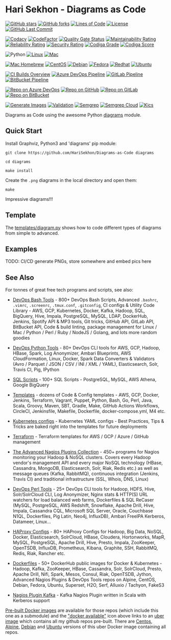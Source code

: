 # Hari Sekhon - Diagrams as Code

[![GitHub stars](https://img.shields.io/github/stars/HariSekhon/Diagrams-as-Code?logo=github)](https://github.com/HariSekhon/Diagrams-as-Code/stargazers)
[![GitHub forks](https://img.shields.io/github/forks/HariSekhon/Diagrams-as-Code?logo=github)](https://github.com/HariSekhon/Diagrams-as-Code/network)
[![Lines of Code](https://img.shields.io/badge/lines%20of%20code-1k-lightgrey?logo=codecademy)](https://github.com/HariSekhon/Diagrams-as-Code#Hari-Sekhon---Diagrams-as-Code)
[![License](https://img.shields.io/badge/license-MIT-green)](https://github.com/HariSekhon/Diagrams-as-Code/blob/master/LICENSE)
[![GitHub Last Commit](https://img.shields.io/github/last-commit/HariSekhon/Diagrams-as-Code?logo=github)](https://github.com/HariSekhon/Diagrams-as-Code/commits/master)

[![Codacy](https://app.codacy.com/project/badge/Grade/dffc1bfd13404c95b5a0ab97fd47974e)](https://www.codacy.com/gh/HariSekhon/Diagrams-as-Code/dashboard)
[![CodeFactor](https://www.codefactor.io/repository/github/harisekhon/Diagrams-as-Code/badge)](https://www.codefactor.io/repository/github/harisekhon/Diagrams-as-Code)
[![Quality Gate Status](https://sonarcloud.io/api/project_badges/measure?project=HariSekhon_Diagrams-as-Code&metric=alert_status)](https://sonarcloud.io/dashboard?id=HariSekhon_Diagrams-as-Code)
[![Maintainability Rating](https://sonarcloud.io/api/project_badges/measure?project=HariSekhon_Diagrams-as-Code&metric=sqale_rating)](https://sonarcloud.io/dashboard?id=HariSekhon_Diagrams-as-Code)
[![Reliability Rating](https://sonarcloud.io/api/project_badges/measure?project=HariSekhon_Diagrams-as-Code&metric=reliability_rating)](https://sonarcloud.io/dashboard?id=HariSekhon_Diagrams-as-Code)
[![Security Rating](https://sonarcloud.io/api/project_badges/measure?project=HariSekhon_Diagrams-as-Code&metric=security_rating)](https://sonarcloud.io/dashboard?id=HariSekhon_Diagrams-as-Code)
[![Codiga Grade](https://api.codiga.io/project/8840/status/svg)](https://app.codiga.io/project/8840/dashboard)
[![Codiga Score](https://api.codiga.io/project/8840/score/svg)](https://app.codiga.io/project/8840/dashboard)

![Python](https://img.shields.io/badge/Python-3-blue)
[![Linux](https://img.shields.io/badge/OS-Linux-blue?logo=linux)](https://github.com/HariSekhon/DevOps-Bash-tools#hari-sekhon---devops-bash-tools)
[![Mac](https://img.shields.io/badge/OS-Mac-blue?logo=apple)](https://github.com/HariSekhon/DevOps-Bash-tools#hari-sekhon---devops-bash-tools)

[![Mac Homebrew](https://img.shields.io/badge/Mac-Homebrew-999999?logo=apple&logoColor=white)](https://brew.sh/)
[![CentOS](https://img.shields.io/badge/Linux-CentOS-red?logo=centos&color=262577&logoColor=white)](https://www.centos.org/)
[![Debian](https://img.shields.io/badge/Linux-Debian-red?logo=debian&color=A81D33)](https://www.debian.org/)
[![Fedora](https://img.shields.io/badge/Linux-Fedora-294172?logo=fedora)](https://getfedora.org/)
[![Redhat](https://img.shields.io/badge/Linux-Redhat-red?logo=red%20hat)](https://www.redhat.com/en)
[![Ubuntu](https://img.shields.io/badge/Linux-Ubuntu-orange?logo=ubuntu&logoColor=white)](https://ubuntu.com/)

[![CI Builds Overview](https://img.shields.io/badge/CI%20Builds-Overview%20Page-blue?logo=circleci)](https://harisekhon.github.io/CI-CD/)
[![Azure DevOps Pipeline](https://dev.azure.com/harisekhon/GitHub/_apis/build/status%2FDiagrams-as-Code?branchName=master)](https://dev.azure.com/harisekhon/GitHub/_build/latest?definitionId=14&branchName=master)
[![GitLab Pipeline](https://img.shields.io/gitlab/pipeline/HariSekhon/Diagrams-as-Code?logo=gitlab&label=GitLab%20CI)](https://gitlab.com/HariSekhon/Diagrams-as-Code/pipelines)
[![BitBucket Pipeline](https://img.shields.io/bitbucket/pipelines/HariSekhon/Diagrams-as-Code/master?logo=bitbucket&label=BitBucket%20CI)](https://bitbucket.org/HariSekhon/Diagrams-as-Code/addon/pipelines/home#!/)

[![Repo on Azure DevOps](https://img.shields.io/badge/repo-Azure%20DevOps-0078D7?logo=azure%20devops)](https://dev.azure.com/HariSekhon/GitHub/_git/Diagrams-as-Code)
[![Repo on GitHub](https://img.shields.io/badge/repo-GitHub-2088FF?logo=github)](https://github.com/HariSekhon/Diagrams-as-Code)
[![Repo on GitLab](https://img.shields.io/badge/repo-GitLab-FCA121?logo=gitlab)](https://gitlab.com/HariSekhon/Diagrams-as-Code)
[![Repo on BitBucket](https://img.shields.io/badge/repo-BitBucket-0052CC?logo=bitbucket)](https://bitbucket.org/HariSekhon/Diagrams-as-Code)

[![Generate Images](https://github.com/HariSekhon/Diagrams-as-Code/actions/workflows/generate-images.yaml/badge.svg)](https://github.com/HariSekhon/Diagrams-as-Code/actions/workflows/generate-images.yaml)
[![Validation](https://github.com/HariSekhon/Diagrams-as-Code/actions/workflows/validate.yaml/badge.svg)](https://github.com/HariSekhon/Diagrams-as-Code/actions/workflows/validate.yaml)
[![Semgrep](https://github.com/HariSekhon/Diagrams-as-Code/actions/workflows/semgrep.yaml/badge.svg)](https://github.com/HariSekhon/Diagrams-as-Code/actions/workflows/semgrep.yaml)
[![Semgrep Cloud](https://github.com/HariSekhon/Diagrams-as-Code/actions/workflows/semgrep-cloud.yaml/badge.svg)](https://github.com/HariSekhon/Diagrams-as-Code/actions/workflows/semgrep-cloud.yaml)
[![Kics](https://github.com/HariSekhon/Diagrams-as-Code/actions/workflows/kics.yaml/badge.svg)](https://github.com/HariSekhon/Diagrams-as-Code/actions/workflows/kics.yaml)

Diagrams as Code using the awesome Python [diagrams](https://github.com/mingrammer/diagrams) module.

## Quick Start

Install Graphviz, Python3 and 'diagrams' pip module:

```shell
git clone https://github.com/HariSekhon/Diagrams-as-Code diagrams

cd diagrams

make install
```

Create the `.png` diagrams in the local directory and open them:

```shell
make
```

Impressive diagrams!!!

## Template

The [templates/diagram.py](https://github.com/HariSekhon/Templates/blob/master/diagram.py) shows how to code different types of diagrams from simple to advanced.

## Examples

TODO: CI/CD generate PNGs, store somewhere and embed pics here


## See Also

For tonnes of great free tech programs and scripts, see also:

- [DevOps Bash Tools](https://github.com/HariSekhon/DevOps-Bash-tools) - 800+ DevOps Bash Scripts, Advanced `.bashrc`, `.vimrc`, `.screenrc`, `.tmux.conf`, `.gitconfig`, CI configs & Utility Code Library - AWS, GCP, Kubernetes, Docker, Kafka, Hadoop, SQL, BigQuery, Hive, Impala, PostgreSQL, MySQL, LDAP, DockerHub, Jenkins, Spotify API & MP3 tools, Git tricks, GitHub API, GitLab API, BitBucket API, Code & build linting, package management for Linux / Mac / Python / Perl / Ruby / NodeJS / Golang, and lots more random goodies

- [DevOps Python Tools](https://github.com/HariSekhon/DevOps-Python-tools) - 80+ DevOps CLI tools for AWS, GCP, Hadoop, HBase, Spark, Log Anonymizer, Ambari Blueprints, AWS CloudFormation, Linux, Docker, Spark Data Converters & Validators (Avro / Parquet / JSON / CSV / INI / XML / YAML), Elasticsearch, Solr, Travis CI, Pig, IPython

- [SQL Scripts](https://github.com/HariSekhon/SQL-scripts) - 100+ SQL Scripts - PostgreSQL, MySQL, AWS Athena, Google BigQuery

- [Templates](https://github.com/HariSekhon/Templates) - dozens of Code & Config templates - AWS, GCP, Docker, Jenkins, Terraform, Vagrant, Puppet, Python, Bash, Go, Perl, Java, Scala, Groovy, Maven, SBT, Gradle, Make, GitHub Actions Workflows, CircleCI, Jenkinsfile, Makefile, Dockerfile, docker-compose.yml, M4 etc.

- [Kubernetes configs](https://github.com/HariSekhon/Kubernetes-configs) - Kubernetes YAML configs - Best Practices, Tips & Tricks are baked right into the templates for future deployments

- [Terraform](https://github.com/HariSekhon/Terraform) - Terraform templates for AWS / GCP / Azure / GitHub management

- [The Advanced Nagios Plugins Collection](https://github.com/HariSekhon/Nagios-Plugins) - 450+ programs for Nagios monitoring your Hadoop & NoSQL clusters. Covers every Hadoop vendor's management API and every major NoSQL technology (HBase, Cassandra, MongoDB, Elasticsearch, Solr, Riak, Redis etc.) as well as message queues (Kafka, RabbitMQ), continuous integration (Jenkins, Travis CI) and traditional infrastructure (SSL, Whois, DNS, Linux)

- [DevOps Perl Tools](https://github.com/harisekhon/perl-tools) - 25+ DevOps CLI tools for Hadoop, HDFS, Hive, Solr/SolrCloud CLI, Log Anonymizer, Nginx stats & HTTP(S) URL watchers for load balanced web farms, Dockerfiles & SQL ReCaser (MySQL, PostgreSQL, AWS Redshift, Snowflake, Apache Drill, Hive, Impala, Cassandra CQL, Microsoft SQL Server, Oracle, Couchbase N1QL, Dockerfiles, Pig Latin, Neo4j, InfluxDB), Ambari FreeIPA Kerberos, Datameer, Linux...

- [HAProxy Configs](https://github.com/HariSekhon/HAProxy-configs) - 80+ HAProxy Configs for Hadoop, Big Data, NoSQL, Docker, Elasticsearch, SolrCloud, HBase, Cloudera, Hortonworks, MapR, MySQL, PostgreSQL, Apache Drill, Hive, Presto, Impala, ZooKeeper, OpenTSDB, InfluxDB, Prometheus, Kibana, Graphite, SSH, RabbitMQ, Redis, Riak, Rancher etc.

- [Dockerfiles](https://github.com/HariSekhon/Dockerfiles) - 50+ DockerHub public images for Docker & Kubernetes - Hadoop, Kafka, ZooKeeper, HBase, Cassandra, Solr, SolrCloud, Presto, Apache Drill, Nifi, Spark, Mesos, Consul, Riak, OpenTSDB, Jython, Advanced Nagios Plugins & DevOps Tools repos on Alpine, CentOS, Debian, Fedora, Ubuntu, Superset, H2O, Serf, Alluxio / Tachyon, FakeS3

- [Nagios Plugin Kafka](https://github.com/HariSekhon/Nagios-Plugin-Kafka) - Kafka Nagios Plugin written in Scala with Kerberos support

[Pre-built Docker images](https://hub.docker.com/u/harisekhon/) are available for those repos (which include this one as a submodule) and the ["docker available"](https://hub.docker.com/r/harisekhon/centos-github/)  icon above links to an [uber image](https://hub.docker.com/r/harisekhon/centos-github/) which contains all my github repos pre-built. There are [Centos](https://hub.docker.com/r/harisekhon/centos-github/), [Alpine](https://hub.docker.com/r/harisekhon/alpine-github/), [Debian](https://hub.docker.com/r/harisekhon/debian-github/) and [Ubuntu](https://hub.docker.com/r/harisekhon/ubuntu-github/) versions of this uber Docker image containing all repos.
